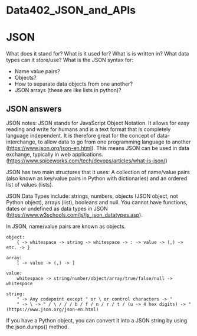 # Data402_JSON_and_APIs

# JSON
 
What does it stand for?
What is it used for?
What is is written in?
What data types can it store/use?
What is the JSON syntax for:
 
- Name value pairs?
- Objects?
- How to separate data objects from one another?
- JSON arrays (these are like lists in python)?


## JSON answers

JSON notes:
    JSON stands for JavaScript Object Notation. It allows for easy reading and write for humans and is a text format that is completely language independent. It is therefore great for the concept of data-interchange, to allow data to go from one programming language to another (https://www.json.org/json-en.html). This means JSON can be used in data exchange, typically in web applications. (https://www.spiceworks.com/tech/devops/articles/what-is-json/)

JSON has two main structures that it uses: A collection of name/value pairs (also known as key/value pairs in Python with dictionaries) and an ordered list of values (lists).

    
JSON Data Types include: strings, numbers, objects (JSON object, not Python object), arrays (list), booleans and null. You cannot have functions, dates or undefined as data types in JSON (https://www.w3schools.com/js/js_json_datatypes.asp).

In JSON, name/value pairs are known as objects.

    object:
        { -> whitespace -> string -> whitespace -> : -> value -> (,) -> etc. -> }

    array:
        [ -> value -> (,) -> ]

    value:
        whitespace -> string/number/object/array/true/false/null -> whitespace

    string:
        " -> Any codepoint except " or \ or control characters -> "
        " -> \ -> " / \ / / / b / f / n / r / t / (u -> 4 hex digits) -> " (https://www.json.org/json-en.html)


If you have a Python object, you can convert it into a JSON string by using the json.dumps() method.
